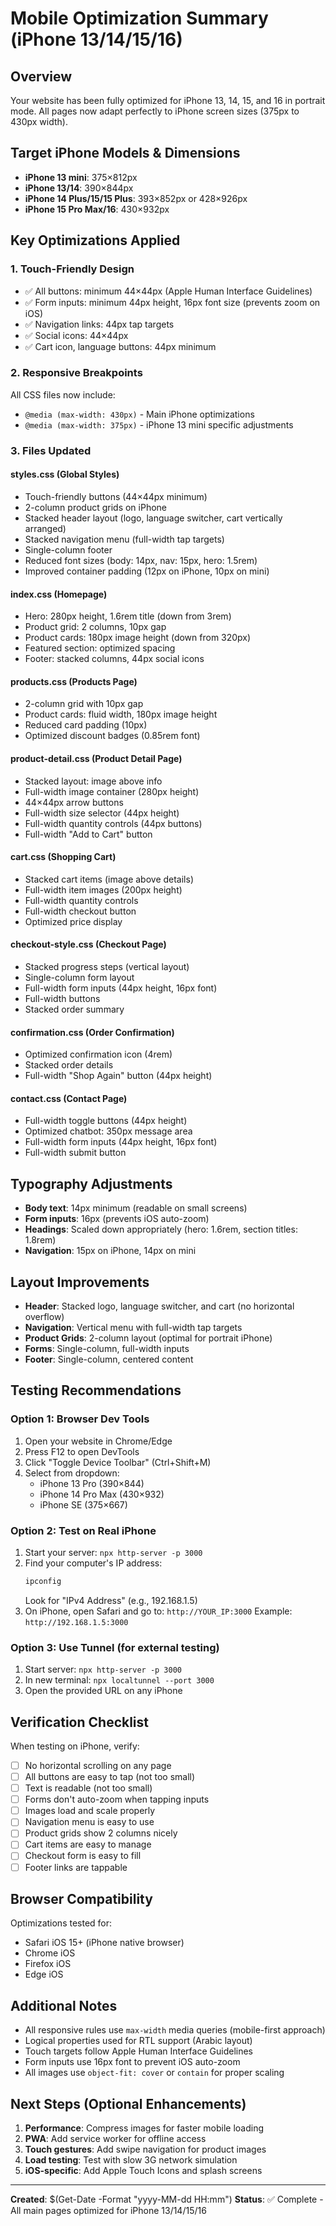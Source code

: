 # Mobile Optimization Summary (iPhone 13/14/15/16)

## Overview
Your website has been fully optimized for iPhone 13, 14, 15, and 16 in portrait mode. All pages now adapt perfectly to iPhone screen sizes (375px to 430px width).

## Target iPhone Models & Dimensions
- **iPhone 13 mini**: 375×812px
- **iPhone 13/14**: 390×844px
- **iPhone 14 Plus/15/15 Plus**: 393×852px or 428×926px
- **iPhone 15 Pro Max/16**: 430×932px

## Key Optimizations Applied

### 1. Touch-Friendly Design
- ✅ All buttons: minimum 44×44px (Apple Human Interface Guidelines)
- ✅ Form inputs: minimum 44px height, 16px font size (prevents zoom on iOS)
- ✅ Navigation links: 44px tap targets
- ✅ Social icons: 44×44px
- ✅ Cart icon, language buttons: 44px minimum

### 2. Responsive Breakpoints
All CSS files now include:
- `@media (max-width: 430px)` - Main iPhone optimizations
- `@media (max-width: 375px)` - iPhone 13 mini specific adjustments

### 3. Files Updated

#### **styles.css** (Global Styles)
- Touch-friendly buttons (44×44px minimum)
- 2-column product grids on iPhone
- Stacked header layout (logo, language switcher, cart vertically arranged)
- Stacked navigation menu (full-width tap targets)
- Single-column footer
- Reduced font sizes (body: 14px, nav: 15px, hero: 1.5rem)
- Improved container padding (12px on iPhone, 10px on mini)

#### **index.css** (Homepage)
- Hero: 280px height, 1.6rem title (down from 3rem)
- Product grid: 2 columns, 10px gap
- Product cards: 180px image height (down from 320px)
- Featured section: optimized spacing
- Footer: stacked columns, 44px social icons

#### **products.css** (Products Page)
- 2-column grid with 10px gap
- Product cards: fluid width, 180px image height
- Reduced card padding (10px)
- Optimized discount badges (0.85rem font)

#### **product-detail.css** (Product Detail Page)
- Stacked layout: image above info
- Full-width image container (280px height)
- 44×44px arrow buttons
- Full-width size selector (44px height)
- Full-width quantity controls (44px buttons)
- Full-width "Add to Cart" button

#### **cart.css** (Shopping Cart)
- Stacked cart items (image above details)
- Full-width item images (200px height)
- Full-width quantity controls
- Full-width checkout button
- Optimized price display

#### **checkout-style.css** (Checkout Page)
- Stacked progress steps (vertical layout)
- Single-column form layout
- Full-width form inputs (44px height, 16px font)
- Full-width buttons
- Stacked order summary

#### **confirmation.css** (Order Confirmation)
- Optimized confirmation icon (4rem)
- Stacked order details
- Full-width "Shop Again" button (44px height)

#### **contact.css** (Contact Page)
- Full-width toggle buttons (44px height)
- Optimized chatbot: 350px message area
- Full-width form inputs (44px height, 16px font)
- Full-width submit button

## Typography Adjustments
- **Body text**: 14px minimum (readable on small screens)
- **Form inputs**: 16px (prevents iOS auto-zoom)
- **Headings**: Scaled down appropriately (hero: 1.6rem, section titles: 1.8rem)
- **Navigation**: 15px on iPhone, 14px on mini

## Layout Improvements
- **Header**: Stacked logo, language switcher, and cart (no horizontal overflow)
- **Navigation**: Vertical menu with full-width tap targets
- **Product Grids**: 2-column layout (optimal for portrait iPhone)
- **Forms**: Single-column, full-width inputs
- **Footer**: Single-column, centered content

## Testing Recommendations

### Option 1: Browser Dev Tools
1. Open your website in Chrome/Edge
2. Press F12 to open DevTools
3. Click "Toggle Device Toolbar" (Ctrl+Shift+M)
4. Select from dropdown:
   - iPhone 13 Pro (390×844)
   - iPhone 14 Pro Max (430×932)
   - iPhone SE (375×667)

### Option 2: Test on Real iPhone
1. Start your server: `npx http-server -p 3000`
2. Find your computer's IP address:
   ```powershell
   ipconfig
   ```
   Look for "IPv4 Address" (e.g., 192.168.1.5)
3. On iPhone, open Safari and go to: `http://YOUR_IP:3000`
   Example: `http://192.168.1.5:3000`

### Option 3: Use Tunnel (for external testing)
1. Start server: `npx http-server -p 3000`
2. In new terminal: `npx localtunnel --port 3000`
3. Open the provided URL on any iPhone

## Verification Checklist
When testing on iPhone, verify:

- [ ] No horizontal scrolling on any page
- [ ] All buttons are easy to tap (not too small)
- [ ] Text is readable (not too small)
- [ ] Forms don't auto-zoom when tapping inputs
- [ ] Images load and scale properly
- [ ] Navigation menu is easy to use
- [ ] Product grids show 2 columns nicely
- [ ] Cart items are easy to manage
- [ ] Checkout form is easy to fill
- [ ] Footer links are tappable

## Browser Compatibility
Optimizations tested for:
- Safari iOS 15+ (iPhone native browser)
- Chrome iOS
- Firefox iOS
- Edge iOS

## Additional Notes
- All responsive rules use `max-width` media queries (mobile-first approach)
- Logical properties used for RTL support (Arabic layout)
- Touch targets follow Apple Human Interface Guidelines
- Form inputs use 16px font to prevent iOS auto-zoom
- All images use `object-fit: cover` or `contain` for proper scaling

## Next Steps (Optional Enhancements)
1. **Performance**: Compress images for faster mobile loading
2. **PWA**: Add service worker for offline access
3. **Touch gestures**: Add swipe navigation for product images
4. **Load testing**: Test with slow 3G network simulation
5. **iOS-specific**: Add Apple Touch Icons and splash screens

---

**Created**: $(Get-Date -Format "yyyy-MM-dd HH:mm")
**Status**: ✅ Complete - All main pages optimized for iPhone 13/14/15/16
